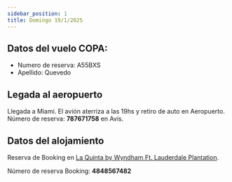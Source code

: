 ```yaml
---
sidebar_position: 1
title: Domingo 19/1/2025
---
```


## Datos del vuelo COPA:
- Numero de reserva: A55BXS
- Apellido: Quevedo

## Legada al aeropuerto
Llegada a Miami. El avión aterriza a las 19hs y retiro de auto en Aeropuerto. Número de reserva: **787671758** en Avis.

## Datos del alojamiento
Reserva de Booking en [La Quinta by Wyndham Ft. Lauderdale Plantation](https://www.google.com.ar/maps/place/La+Quinta+Inn+%26+Suites+by+Wyndham+Ft.+Lauderdale+Plantation/@26.1067432,-80.2580988,17z/data=!4m9!3m8!1s0x88d907eca711f993:0x82daf222fe2954f7!5m2!4m1!1i2!8m2!3d26.1067432!4d-80.2555239!16s%2Fg%2F1tfgf0lh?entry=ttu&g_ep=EgoyMDI1MDEwMS4wIKXMDSoASAFQAw%3D%3D).

Número de reserva Booking: **4848567482**
